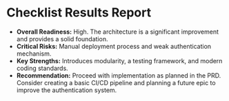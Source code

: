 # Checklist Results Report

*   **Overall Readiness:** High. The architecture is a significant improvement and provides a solid foundation.
*   **Critical Risks:** Manual deployment process and weak authentication mechanism.
*   **Key Strengths:** Introduces modularity, a testing framework, and modern coding standards.
*   **Recommendation:** Proceed with implementation as planned in the PRD. Consider creating a basic CI/CD pipeline and planning a future epic to improve the authentication system.